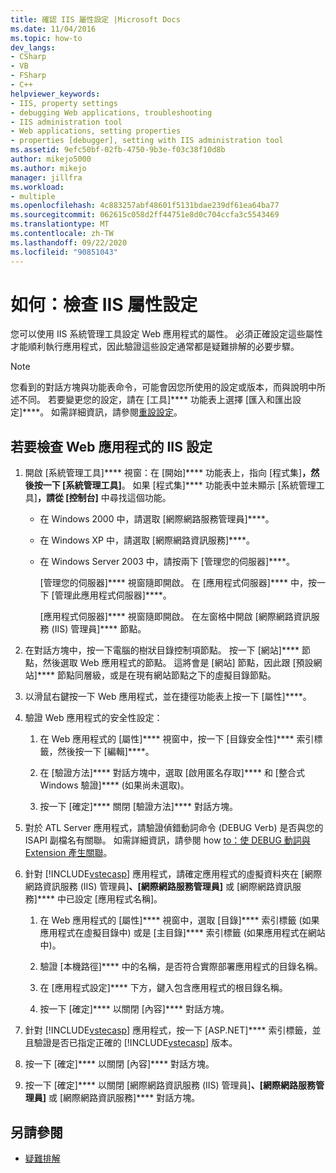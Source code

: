 ```yaml
---
title: 確認 IIS 屬性設定 |Microsoft Docs
ms.date: 11/04/2016
ms.topic: how-to
dev_langs:
- CSharp
- VB
- FSharp
- C++
helpviewer_keywords:
- IIS, property settings
- debugging Web applications, troubleshooting
- IIS administration tool
- Web applications, setting properties
- properties [debugger], setting with IIS administration tool
ms.assetid: 9efc50bf-02fb-4750-9b3e-f03c38f10d8b
author: mikejo5000
ms.author: mikejo
manager: jillfra
ms.workload:
- multiple
ms.openlocfilehash: 4c883257abf48601f5131bdae239df61ea64ba77
ms.sourcegitcommit: 062615c058d2ff44751e8d0c704ccfa3c5543469
ms.translationtype: MT
ms.contentlocale: zh-TW
ms.lasthandoff: 09/22/2020
ms.locfileid: "90851043"
---
```

# <a name="how-to-verify-iis-property-settings"></a>如何：檢查 IIS 屬性設定

您可以使用 IIS 系統管理工具設定 Web 應用程式的屬性。 必須正確設定這些屬性才能順利執行應用程式，因此驗證這些設定通常都是疑難排解的必要步驟。

> [!NOTE]
> 您看到的對話方塊與功能表命令，可能會因您所使用的設定或版本，而與說明中所述不同。 若要變更您的設定，請在 [工具]**** 功能表上選擇 [匯入和匯出設定]****。 如需詳細資訊，請參閱[重設設定](../ide/environment-settings.md#reset-settings)。

## <a name="to-check-iis-settings-for-the-web-application"></a>若要檢查 Web 應用程式的 IIS 設定

1. 開啟 [系統管理工具]**** 視窗：在 [開始]**** 功能表上，指向 [程式集]****，然後按一下 [系統管理工具]****。 如果 [程式集]**** 功能表中並未顯示 [系統管理工具]****，請從 [控制台]**** 中尋找這個功能。

   - 在 Windows 2000 中，請選取 [網際網路服務管理員]****。

   - 在 Windows XP 中，請選取 [網際網路資訊服務]****。

   - 在 Windows Server 2003 中，請按兩下 [管理您的伺服器]****。

        [管理您的伺服器]**** 視窗隨即開啟。 在 [應用程式伺服器]**** 中，按一下 [管理此應用程式伺服器]****。

        [應用程式伺服器]**** 視窗隨即開啟。 在左窗格中開啟 [網際網路資訊服務 (IIS) 管理員]**** 節點。

2. 在對話方塊中，按一下電腦的樹狀目錄控制項節點。 按一下 [網站]**** 節點，然後選取 Web 應用程式的節點。 這將會是 [網站] 節點，因此跟 [預設網站]**** 節點同層級，或是在現有網站節點之下的虛擬目錄節點。

3. 以滑鼠右鍵按一下 Web 應用程式，並在捷徑功能表上按一下 [屬性]****。

4. 驗證 Web 應用程式的安全性設定：

   1. 在 Web 應用程式的 [屬性]**** 視窗中，按一下 [目錄安全性]**** 索引標籤，然後按一下 [編輯]****。

   2. 在 [驗證方法]**** 對話方塊中，選取 [啟用匿名存取]**** 和 [整合式 Windows 驗證]**** (如果尚未選取)。

   3. 按一下 [確定]**** 關閉 [驗證方法]**** 對話方塊。

5. 對於 ATL Server 應用程式，請驗證偵錯動詞命令 (DEBUG Verb) 是否與您的 ISAPI 副檔名有關聯。 如需詳細資訊，請參閱 how [to：使 DEBUG 動詞與 Extension 產生關聯](/previous-versions/ms165022(v=vs.100))。

6. 針對 [!INCLUDE[vstecasp](../code-quality/includes/vstecasp_md.md)] 應用程式，請確定應用程式的虛擬資料夾在 [網際網路資訊服務 (IIS) 管理員]****、[網際網路服務管理員]**** 或 [網際網路資訊服務]**** 中已設定 [應用程式名稱]。

   1. 在 Web 應用程式的 [屬性]**** 視窗中，選取 [目錄]**** 索引標籤 (如果應用程式在虛擬目錄中) 或是 [主目錄]**** 索引標籤 (如果應用程式在網站中)。

   2. 驗證 [本機路徑]**** 中的名稱，是否符合實際部署應用程式的目錄名稱。

   3. 在 [應用程式設定]**** 下方，鍵入包含應用程式的根目錄名稱。

   4. 按一下 [確定]**** 以關閉 [內容]**** 對話方塊。

7. 針對 [!INCLUDE[vstecasp](../code-quality/includes/vstecasp_md.md)] 應用程式，按一下 [ASP.NET]**** 索引標籤，並且驗證是否已指定正確的 [!INCLUDE[vstecasp](../code-quality/includes/vstecasp_md.md)] 版本。

8. 按一下 [確定]**** 以關閉 [內容]**** 對話方塊。

9. 按一下 [確定]**** 以關閉 [網際網路資訊服務 (IIS) 管理員]****、[網際網路服務管理員]**** 或 [網際網路資訊服務]**** 對話方塊。

## <a name="see-also"></a>另請參閱

- [疑難排解](../debugger/debugging-web-applications-troubleshooting.md)